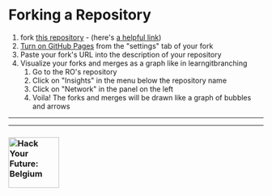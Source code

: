 # Forking a Repository

1. fork [this repository](https://github.com/HackYourFutureBelgium/my-first-fork/) - (here's [a helpful link](https://help.github.com/en/articles/fork-a-repo))
1. [Turn on GitHub Pages](https://stackoverflow.com/questions/41253371/how-do-i-turn-a-repository-into-a-github-page) from the "settings" tab of your fork
1. Paste your fork's URL into the description of your repository
1. Visualize your forks and merges as a graph like in learngitbranching
    1. Go to the RO's repository
    1. Click on "Insights" in the menu below the repository name
    1. Click on "Network" in the panel on the left
    1. Voila!  The forks and merges will be drawn like a graph of bubbles and arrows


---
---
### <a href="https://hackyourfuture.be" target="_blank"><img src="https://user-images.githubusercontent.com/18554853/63941625-4c7c3d00-ca6c-11e9-9a76-8d5e3632fe70.jpg" width="100" height="100" alt="Hack Your Future: Belgium"></a>
